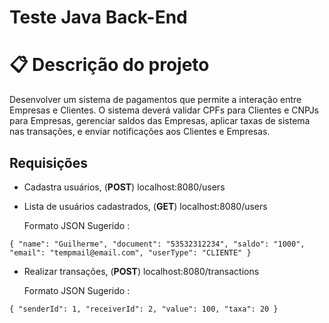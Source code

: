# Teste Java Back-End

# :clipboard: Descrição do projeto

Desenvolver um sistema de pagamentos que permite a interação entre Empresas e Clientes. O sistema deverá validar CPFs para Clientes e CNPJs para Empresas, gerenciar saldos das Empresas, aplicar taxas de sistema nas transações, e enviar notificações aos Clientes e Empresas.



## Requisições

- Cadastra usuários, (**POST**) localhost:8080/users
- Lista de usuários cadastrados, (**GET**) localhost:8080/users


  Formato JSON Sugerido :

   
`
{
	"name": "Guilherme",
	"document": "53532312234",
	"saldo": "1000",
	"email": "tempmail@email.com",
	"userType": "CLIENTE"
}
`
- Realizar transações, (**POST**) localhost:8080/transactions


  Formato JSON Sugerido :

   
`
{
	"senderId": 1,
	"receiverId": 2,
	"value": 100,
	"taxa": 20
}
`

